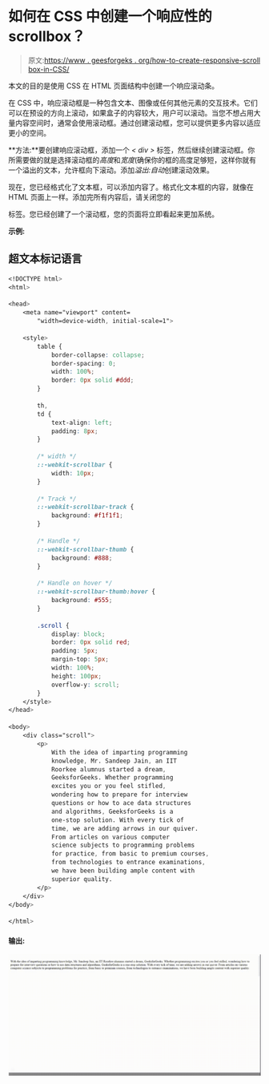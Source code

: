 # 如何在 CSS 中创建一个响应性的 scrollbox？

> 原文:[https://www . geesforgeks . org/how-to-create-responsive-scroll box-in-CSS/](https://www.geeksforgeeks.org/how-to-create-a-responsive-scrollbox-in-css/)

本文的目的是使用 CSS 在 HTML 页面结构中创建一个响应滚动条。

在 CSS 中，响应滚动框是一种包含文本、图像或任何其他元素的交互技术。它们可以在预设的方向上滚动，如果盒子的内容较大，用户可以滚动。当您不想占用大量内容空间时，通常会使用滚动框。通过创建滚动框，您可以提供更多内容以适应更小的空间。

**方法:**要创建响应滚动框，添加一个 *< div >* 标签，然后继续创建滚动框。你所需要做的就是选择滚动框的*高度*和*宽度*(确保你的框的高度足够短，这样你就有一个溢出的文本，允许框向下滚动。添加*溢出:自动*创建滚动效果。

现在，您已经格式化了文本框，可以添加内容了。格式化文本框的内容，就像在 HTML 页面上一样。添加完所有内容后，请关闭您的

标签。您已经创建了一个滚动框，您的页面将立即看起来更加系统。

**示例:**

## 超文本标记语言

```css
<!DOCTYPE html>
<html>

<head>
    <meta name="viewport" content=
        "width=device-width, initial-scale=1">

    <style>
        table {
            border-collapse: collapse;
            border-spacing: 0;
            width: 100%;
            border: 0px solid #ddd;
        }

        th,
        td {
            text-align: left;
            padding: 8px;
        }

        /* width */        
        ::-webkit-scrollbar {
            width: 10px;
        }

        /* Track */
        ::-webkit-scrollbar-track {
            background: #f1f1f1;
        }

        /* Handle */
        ::-webkit-scrollbar-thumb {
            background: #888;
        }

        /* Handle on hover */
        ::-webkit-scrollbar-thumb:hover {
            background: #555;
        }

        .scroll {
            display: block;
            border: 0px solid red;
            padding: 5px;
            margin-top: 5px;
            width: 100%;
            height: 100px;
            overflow-y: scroll;
        }
    </style>
</head>

<body>
    <div class="scroll">
        <p>
            With the idea of imparting programming 
            knowledge, Mr. Sandeep Jain, an IIT 
            Roorkee alumnus started a dream, 
            GeeksforGeeks. Whether programming 
            excites you or you feel stifled, 
            wondering how to prepare for interview 
            questions or how to ace data structures 
            and algorithms, GeeksforGeeks is a 
            one-stop solution. With every tick of 
            time, we are adding arrows in our quiver.
            From articles on various computer 
            science subjects to programming problems 
            for practice, from basic to premium courses,
            from technologies to entrance examinations, 
            we have been building ample content with 
            superior quality.
        </p>
    </div>
</body>

</html>
```

#### 输出:

![](img/ef96ae93eee4533a39a21a94dd77b6bc.png)